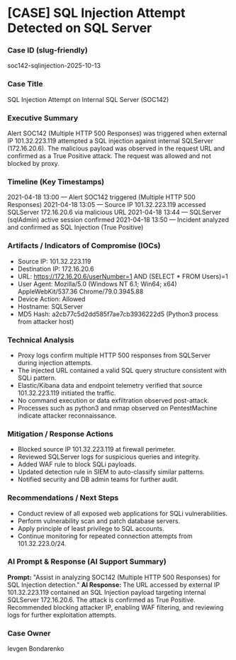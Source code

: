 # [CASE] SQL Injection Attempt Detected on SQL Server

### Case ID (slug-friendly)

soc142-sqlinjection-2025-10-13

### Case Title

SQL Injection Attempt on Internal SQL Server (SOC142)

### Executive Summary

Alert SOC142 (Multiple HTTP 500 Responses) was triggered when external IP 101.32.223.119 attempted a SQL injection against internal SQLServer (172.16.20.6). 
The malicious payload was observed in the request URL and confirmed as a True Positive attack. The request was allowed and not blocked by proxy.


### Timeline (Key Timestamps)

2021-04-18 13:00 — Alert SOC142 triggered (Multiple HTTP 500 Responses)
2021-04-18 13:05 — Source IP 101.32.223.119 accessed SQLServer 172.16.20.6 via malicious URL
2021-04-18 13:44 — SQLServer (sqlAdmin) active session confirmed
2021-04-18 13:50 — Incident analyzed and confirmed as SQL Injection (True Positive)


### Artifacts / Indicators of Compromise (IOCs)

- Source IP: 101.32.223.119
- Destination IP: 172.16.20.6
- URL: https://172.16.20.6/userNumber=1 AND (SELECT * FROM Users)=1
- User Agent: Mozilla/5.0 (Windows NT 6.1; Win64; x64) AppleWebKit/537.36 Chrome/79.0.3945.88
- Device Action: Allowed
- Hostname: SQLServer
- MD5 Hash: a2cb77c5d2dd585f7ae7cb3936222d5 (Python3 process from attacker host)


### Technical Analysis

- Proxy logs confirm multiple HTTP 500 responses from SQLServer during injection attempts.
- The injected URL contained a valid SQL query structure consistent with SQLi pattern.
- Elastic/Kibana data and endpoint telemetry verified that source 101.32.223.119 initiated the traffic.
- No command execution or data exfiltration observed post-attack.
- Processes such as python3 and nmap observed on PentestMachine indicate attacker reconnaissance.


### Mitigation / Response Actions

- Blocked source IP 101.32.223.119 at firewall perimeter.
- Reviewed SQLServer logs for suspicious queries and integrity.
- Added WAF rule to block SQLi payloads.
- Updated detection rule in SIEM to auto-classify similar patterns.
- Notified security and DB admin teams for further audit.


### Recommendations / Next Steps

- Conduct review of all exposed web applications for SQLi vulnerabilities.
- Perform vulnerability scan and patch database servers.
- Apply principle of least privilege to SQL accounts.
- Continue monitoring for repeated connection attempts from 101.32.223.0/24.


### AI Prompt & Response (AI Support Summary)

**Prompt:** "Assist in analyzing SOC142 (Multiple HTTP 500 Responses) for SQL Injection detection."
**AI Response:** 
The URL accessed by external IP 101.32.223.119 contained an SQL Injection payload targeting internal SQLServer 172.16.20.6. 
The attack is confirmed as True Positive. 
Recommended blocking attacker IP, enabling WAF filtering, and reviewing logs for further exploitation attempts.


### Case Owner

Ievgen Bondarenko
